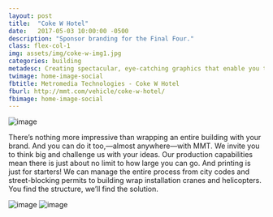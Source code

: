 ```yaml
---
layout: post
title:  "Coke W Hotel"
date:   2017-05-03 10:00:00 -0500
description: "Sponsor branding for the Final Four."
class: flex-col-1
img: assets/img/coke-w-img1.jpg
categories: building
metadesc: Creating spectacular, eye-catching graphics that enable you to rise above the clutter.
twimage: home-image-social
fbtitle: Metromedia Technologies - Coke W Hotel
fburl: http://mmt.com/vehicle/coke-w-hotel/
fbimage: home-image-social
---
```

![image](../../assets/img/coke-hero.jpg "McDonalds hero image")

<span>T</span>here’s nothing more impressive than wrapping an entire building with your brand. And you can do it too,—almost anywhere—with MMT.
We invite you to think big and challenge us with your ideas. Our production capabilities mean there is just about no limit to how large you can go. And printing is just for starters! We can manage the entire process from city codes and street-blocking permits to building wrap installation cranes and helicopters. You find the structure, we’ll find the solution.

![image](../../assets/img/coke-img2.jpg "McDonalds hero image")
![image](../../assets/img/coke-img3.jpg "McDonalds hero image")
